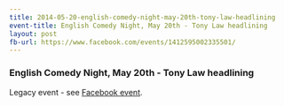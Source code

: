 ```yaml
---
title: 2014-05-20-english-comedy-night-may-20th-tony-law-headlining
event-title: English Comedy Night, May 20th - Tony Law headlining
layout: post
fb-url: https://www.facebook.com/events/1412595002335501/
---
```

<h3>English Comedy Night, May 20th - Tony Law headlining</h3>
Legacy event - see <a href="https://www.facebook.com/events/1412595002335501/">Facebook event</a>.